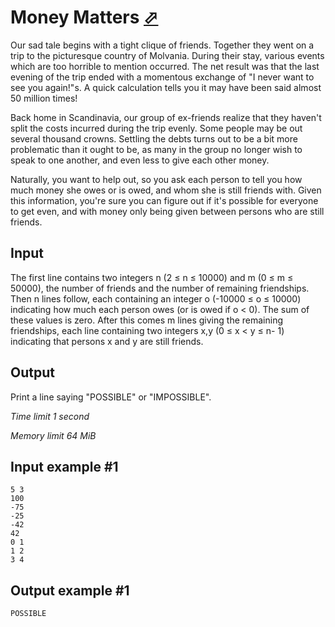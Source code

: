 # Money Matters [⬀](https://www.e-olymp.com/en/contests/9116/problems/79192)


Our sad tale begins with a tight clique of friends. Together they went on a trip to the picturesque country of Molvania. During their stay, various events which are too horrible to mention occurred. The net result was that the last evening of the trip ended with a momentous exchange of "I never want to see you again!"s. A quick calculation tells you it may have been said almost 50 million times!

Back home in Scandinavia, our group of ex-friends realize that they haven't split the costs incurred during the trip evenly. Some people may be out several thousand crowns. Settling the debts turns out to be a bit more problematic than it ought to be, as many in the group no longer wish to speak to one another, and even less to give each other money.

Naturally, you want to help out, so you ask each person to tell you how much money she owes or is owed, and whom she is still friends with. Given this information, you're sure you can figure out if it's possible for everyone to get even, and with money only being given between persons who are still friends.


## Input

The first line contains two integers n (2 ≤ n ≤ 10000) and m (0 ≤ m ≤ 50000), the number of friends and the number of remaining friendships. Then n lines follow, each containing an integer o (-10000 ≤ o ≤ 10000) indicating how much each person owes (or is owed if o < 0). The sum of these values is zero. After this comes m lines giving the remaining friendships, each line containing two integers x,y (0 ≤ x < y ≤ n- 1) indicating that persons x and y are still friends.

## Output

Print a line saying "POSSIBLE" or "IMPOSSIBLE".

_Time limit 1 second_

_Memory limit 64 MiB_

## Input example #1
```
5 3
100
-75
-25
-42
42
0 1
1 2
3 4
```

## Output example #1
```
POSSIBLE
```
